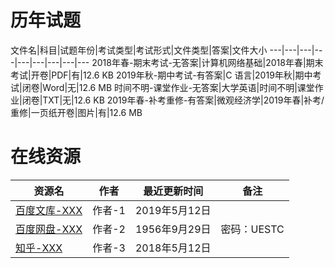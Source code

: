 # 历年试题

文件名|科目|试题年份|考试类型|考试形式|文件类型|答案|文件大小
---|---|---|---|---|---|---|---|---
2018年春-期末考试-无答案|计算机网络基础|2018年春|期末考试|开卷|PDF|有|12.6 KB
2019年秋-期中考试-有答案|C 语言|2019年秋|期中考试|闭卷|Word|无|12.6 MB
时间不明-课堂作业-无答案|大学英语|时间不明|课堂作业|闭卷|TXT|无|12.6 KB
2019年春-补考重修-有答案|微观经济学|2019年春|补考/重修|一页纸开卷|图片|有|12.6 MB

# 在线资源

资源名|作者|最近更新时间|备注
---|---|---|---
[百度文库-XXX](https://wenku.baidu.com/)|作者-1|2019年5月12日
[百度网盘-XXX](https://pan.baidu.com/)|作者-2|1956年9月29日|密码：UESTC
[知乎-XXX](https://www.zhihu.com/)|作者-3|2018年5月12日